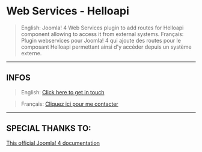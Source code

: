 # Web Services - Helloapi

> English: Joomla! 4 Web Services plugin to add routes for Helloapi component allowing to access it from external systems.
> Français: Plugin webservices pour Joomla! 4 qui ajoute des routes pour le composant Helloapi permettant ainsi d'y accéder depuis un système externe.

--------------------------------------------

## INFOS

> English: [Click here to get in touch](https://github.com/mralexandrelise/mralexandrelise/blob/master/community.md "Get in touch")

> Français: [Cliquez ici pour me contacter](https://github.com/mralexandrelise/mralexandrelise/blob/master/community.md "Me contacter")

---------------------------------------------

## SPECIAL THANKS TO:

[This official Joomla! 4 documentation](https://docs.joomla.org/J4.x:Adding_an_API_to_a_Joomla_Component)
